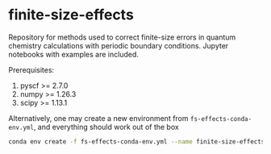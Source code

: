 # finite-size-effects
Repository for methods used to correct finite-size errors in quantum chemistry calculations with periodic boundary conditions. Jupyter notebooks with examples are included.

Prerequisites:
1. pyscf >= 2.7.0
2. numpy >= 1.26.3
3. scipy >= 1.13.1

Alternatively, one may create a new environment from `fs-effects-conda-env.yml`, and everything should work out of the box

```bash
conda env create -f fs-effects-conda-env.yml --name finite-size-effects
```